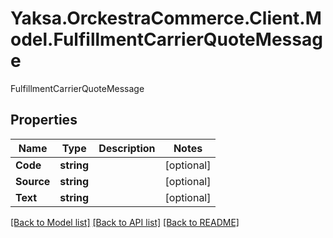 # Yaksa.OrckestraCommerce.Client.Model.FulfillmentCarrierQuoteMessage
FulfillmentCarrierQuoteMessage

## Properties

Name | Type | Description | Notes
------------ | ------------- | ------------- | -------------
**Code** | **string** |  | [optional] 
**Source** | **string** |  | [optional] 
**Text** | **string** |  | [optional] 

[[Back to Model list]](../README.md#documentation-for-models) [[Back to API list]](../README.md#documentation-for-api-endpoints) [[Back to README]](../README.md)

